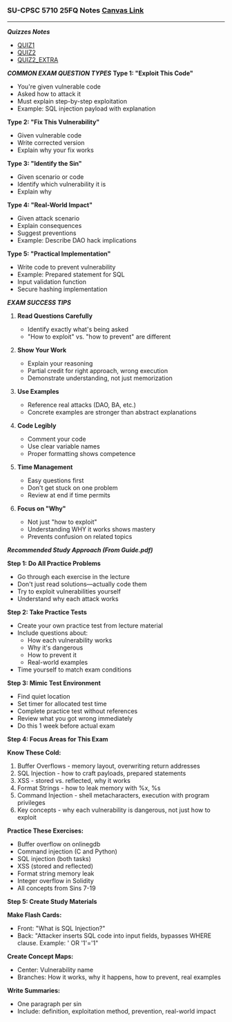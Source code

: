 ### **SU-CPSC 5710 25FQ Notes** [Canvas Link](https://seattleu.instructure.com/courses/1623416)
---
***Quizzes Notes***
- [QUIZ1](QUIZ1.md)
- [QUIZ2](QUIZ2.md)
- [QUIZ2_EXTRA](PREVENT_SIN.md)

***COMMON EXAM QUESTION TYPES***
**Type 1: "Exploit This Code"**
- You're given vulnerable code
- Asked how to attack it
- Must explain step-by-step exploitation
- Example: SQL injection payload with explanation

**Type 2: "Fix This Vulnerability"**
- Given vulnerable code
- Write corrected version
- Explain why your fix works

**Type 3: "Identify the Sin"**
- Given scenario or code
- Identify which vulnerability it is
- Explain why

**Type 4: "Real-World Impact"**
- Given attack scenario
- Explain consequences
- Suggest preventions
- Example: Describe DAO hack implications

**Type 5: "Practical Implementation"**
- Write code to prevent vulnerability
- Example: Prepared statement for SQL
- Input validation function
- Secure hashing implementation

***EXAM SUCCESS TIPS***
1. **Read Questions Carefully**
   - Identify exactly what's being asked
   - "How to exploit" vs. "how to prevent" are different

2. **Show Your Work**
   - Explain your reasoning
   - Partial credit for right approach, wrong execution
   - Demonstrate understanding, not just memorization

3. **Use Examples**
   - Reference real attacks (DAO, BA, etc.)
   - Concrete examples are stronger than abstract explanations

4. **Code Legibly**
   - Comment your code
   - Use clear variable names
   - Proper formatting shows competence

5. **Time Management**
   - Easy questions first
   - Don't get stuck on one problem
   - Review at end if time permits

6. **Focus on "Why"**
   - Not just "how to exploit"
   - Understanding WHY it works shows mastery
   - Prevents confusion on related topics


***Recommended Study Approach (From Guide.pdf)***

**Step 1: Do All Practice Problems**
- Go through each exercise in the lecture
- Don't just read solutions—actually code them
- Try to exploit vulnerabilities yourself
- Understand why each attack works

**Step 2: Take Practice Tests**
- Create your own practice test from lecture material
- Include questions about:
  - How each vulnerability works
  - Why it's dangerous
  - How to prevent it
  - Real-world examples
- Time yourself to match exam conditions

**Step 3: Mimic Test Environment**
- Find quiet location
- Set timer for allocated test time
- Complete practice test without references
- Review what you got wrong immediately
- Do this 1 week before actual exam

**Step 4: Focus Areas for This Exam**

**Know These Cold:**
1. Buffer Overflows - memory layout, overwriting return addresses
2. SQL Injection - how to craft payloads, prepared statements
3. XSS - stored vs. reflected, why it works
4. Format Strings - how to leak memory with %x, %s
5. Command Injection - shell metacharacters, execution with program privileges
6. Key concepts - why each vulnerability is dangerous, not just how to exploit

**Practice These Exercises:**
- Buffer overflow on onlinegdb
- Command injection (C and Python)
- SQL injection (both tasks)
- XSS (stored and reflected)
- Format string memory leak
- Integer overflow in Solidity
- All concepts from Sins 7-19

**Step 5: Create Study Materials**

**Make Flash Cards:**
- Front: "What is SQL Injection?"
- Back: "Attacker inserts SQL code into input fields, bypasses WHERE clause. Example: ' OR '1'='1"

**Create Concept Maps:**
- Center: Vulnerability name
- Branches: How it works, why it happens, how to prevent, real examples

**Write Summaries:**
- One paragraph per sin
- Include: definition, exploitation method, prevention, real-world impact
